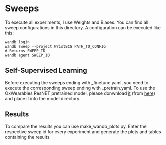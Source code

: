 # Sweeps

To execute all experiments, I use Weights and Biases. You can find all sweep configurations in this directory. A configuration can be executed like this:

```
wandb login
wandb sweep --project WristBCG PATH_TO_CONFIG
# Returns SWEEP_ID
wandb agent SWEEP_ID
```

## Self-Supervised Learning
Before executing the sweeps ending with _finetune.yaml, you need to execute the corresponding sweep ending with _pretrain.yaml.
To use the OxWearables ResNET pretrained model, please donwnload [it](https://wearables-files.ndph.ox.ac.uk/files/ssl/mtl_best.mdl) (from [here](https://github.com/OxWearables/ssl-wearables?tab=readme-ov-file)) and place it into the model directory.
## Results
To compare the results you can use make_wandb_plots.py. Enter the respective sweep id for every experiment and generate the plots and tables containing the results